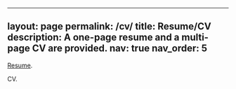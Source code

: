 <!-- ---
layout: cv
permalink: /cv/
title: CV
nav: true
nav_order: 5
cv_pdf: example_pdf.pdf
description: This is a description of the page. You can modify it in '_pages/cv.md'. You can also change or remove the top pdf download button.
toc:
  sidebar: left
--- -->

---
layout: page
permalink: /cv/
title: Resume/CV
description: A one-page resume and a multi-page CV are provided. 
nav: true
nav_order: 5
---

[Resume](/assets/pdf/Resume.pdf).

CV.